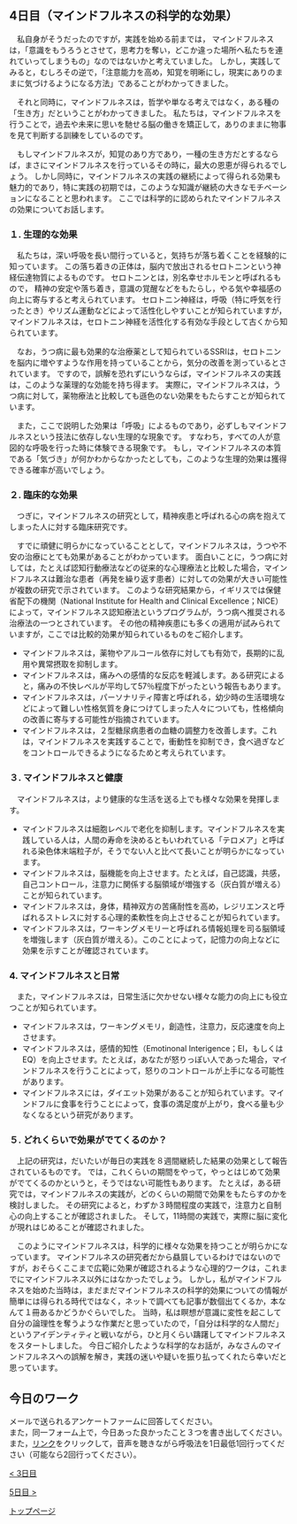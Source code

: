 ## 4日目（マインドフルネスの科学的な効果）

　私自身がそうだったのですが，実践を始める前までは，
マインドフルネスは，「意識をもうろうとさせて，思考力を奪い，どこか違った場所へ私たちを連れていってしまうもの」なのではないかと考えていました。
しかし，実践してみると，むしろその逆で，「注意能力を高め，知覚を明晰にし，現実にありのままに気づけるようになる方法」であることがわかってきました。

　それと同時に，マインドフルネスは，哲学や単なる考えではなく，ある種の「生き方」だということがわかってきました。
私たちは，マインドフルネスを行うことで，過去や未来に思いを馳せる脳の働きを矯正して，ありのままに物事を見て判断する訓練をしているのです。

　もしマインドフルネスが，知覚のあり方であり，一種の生き方だとするならば，まさにマインドフルネスを行っているその時に，最大の恩恵が得られるでしょう。
しかし同時に，マインドフルネスの実践の継続によって得られる効果も魅力的であり，特に実践の初期では，このような知識が継続の大きなモチベーションになることと思われます。
ここでは科学的に認められたマインドフルネスの効果についてお話します。

### １. 生理的な効果

　私たちは，深い呼吸を長い間行っていると，気持ちが落ち着くことを経験的に知っています。
この落ち着きの正体は，脳内で放出されるセロトニンという神経伝達物質によるものです。
セロトニンとは，別名幸せホルモンと呼ばれるもので，
精神の安定や落ち着き，意識の覚醒などをもたらし，やる気や幸福感の向上に寄与すると考えられています。
セロトニン神経は，呼吸（特に呼気を行ったとき）やリズム運動などによって活性化しやすいことが知られていますが，
マインドフルネスは，セロトニン神経を活性化する有効な手段として古くから知られています。  

　なお，うつ病に最も効果的な治療薬として知られているSSRIは，セロトニンを脳内に増やすような作用を持っていることから，気分の改善を測っているとされています。
ですので，誤解を恐れずにいうならば，マインドフルネスの実践は，このような薬理的な効能を持ち得ます。
実際に，マインドフルネスは，うつ病に対して，薬物療法と比較しても遜色のない効果をもたらすことが知られています。

　また，ここで説明した効果は「呼吸」によるものであり，必ずしもマインドフルネスという技法に依存しない生理的な現象です。
すなわち，すべての人が意図的な呼吸を行った時に体験できる現象です。
もし，マインドフルネスの本質である「気づき」が何かわからなかったとしても，このような生理的効果は獲得できる確率が高いでしょう。

### ２. 臨床的な効果

　つぎに，マインドフルネスの研究として，精神疾患と呼ばれる心の病を抱えてしまった人に対する臨床研究です。

　すでに頑健に明らかになっていることとして，マインドフルネスは，うつや不安の治療にとても効果があることがわかっています。
面白いことに，うつ病に対しては，たとえば認知行動療法などの従来的な心理療法と比較した場合，マインドフルネスは難治な患者（再発を繰り返す患者）に対しての効果が大きい可能性が複数の研究で示されています。
このような研究結果から，イギリスでは保健省配下の機関（National Institute for Health and Clinical Excellence；NICE）によって，マインドフルネス認知療法というプログラムが，うつ病へ推奨される治療法の一つとされています。
その他の精神疾患にも多くの適用が試みられていますが，ここでは比較的効果が知られているものをご紹介します。

- マインドフルネスは，薬物やアルコール依存に対しても有効で，長期的に乱用や異常摂取を抑制します。  
- マインドフルネスは，痛みへの感情的な反応を軽減します。ある研究によると，痛みの不快レベルが平均して57％程度下がったという報告もあります。  
- マインドフルネスは，パーソナリティ障害と呼ばれる，幼少時の生活環境などによって難しい性格気質を身につけてしまった人々についても，性格傾向の改善に寄与する可能性が指摘されています。  
- マインドフルネスは，２型糖尿病患者の血糖の調整力を改善します。これは，マインドフルネスを実践することで，衝動性を抑制でき，食べ過ぎなどをコントロールできるようになるためと考えられています。  

### ３. マインドフルネスと健康

　マインドフルネスは，より健康的な生活を送る上でも様々な効果を発揮します。

- マインドフルネスは細胞レベルで老化を抑制します。マインドフルネスを実践している人は，人間の寿命を決めるともいわれている「テロメア」と呼ばれる染色体末端粒子が，そうでない人と比べて長いことが明らかになっています。  
- マインドフルネスは，脳機能を向上させます。たとえば，自己認識，共感，自己コントロール，注意力に関係する脳領域が増強する（灰白質が増える）ことが知られています。  
- マインドフルネスは，身体，精神双方の苦痛耐性を高め，レジリエンスと呼ばれるストレスに対する心理的柔軟性を向上させることが知られています。  
- マインドフルネスは，ワーキングメモリーと呼ばれる情報処理を司る脳領域を増強します（灰白質が増える）。このことによって，記憶力の向上などに効果を示すことが確認されています。  

### 4. マインドフルネスと日常

　また，マインドフルネスは，日常生活に欠かせない様々な能力の向上にも役立つことが知られています。

- マインドフルネスは，ワーキングメモリ，創造性，注意力，反応速度を向上させます。
- マインドフルネスは，感情的知性（Emotinonal Interigence；EI，もしくはEQ）を向上させます。たとえば，あなたが怒りっぽい人であった場合，マインドフルネスを行うことによって，怒りのコントロールが上手になる可能性があります。
- マインドフルネスには，ダイエット効果があることが知られています。マインドフルに食事を行うことによって，食事の満足度が上がり，食べる量も少なくなるという研究があります。

### ５. どれくらいで効果がでてくるのか？

　上記の研究は，だいたいが毎日の実践を８週間継続した結果の効果として報告されているものです。
では，これくらいの期間をやって，やっとはじめて効果がでてくるのかというと，そうではない可能性もあります。
たとえば，ある研究では，マインドフルネスの実践が，どのくらいの期間で効果をもたらすのかを検討しました。
その研究によると，わずか３時間程度の実践で，注意力と自制心の向上することが確認されました。
そして，11時間の実践で，実際に脳に変化が現れはじめることが確認されました。  


　このようにマインドフルネスは，科学的に様々な効果を持つことが明らかになっています。
マインドフルネスの研究者だから贔屓しているわけではないのですが，おそらくここまで広範に効果が確認されるような心理的ワークは，これまでにマインドフルネス以外にはなかったでしょう。
しかし，私がマインドフルネスを始めた当時は，まだまだマインドフルネスの科学的効果についての情報が簡単には得られる時代ではなく，ネットで調べても記事が数個出てくるか，本なんて１冊あるかどうかぐらいでした。
当時，私は瞑想が意識に変性を起こして自分の論理性を奪うような作業だと思っていたので，「自分は科学的な人間だ」というアイデンティティと戦いながら，ひと月くらい躊躇してマインドフルネスをスタートしました。
今日ご紹介したような科学的なお話が，みなさんのマインドフルネスへの誤解を解き，実践の迷いや疑いを振り払ってくれたら幸いだと思っています。

## 今日のワーク
メールで送られるアンケートファームに回答してください。  
また，同一フォーム上で，今日あった良かったこと３つを書き出してください。  
また，[リンク](https://drive.google.com/file/d/1QJgHe49xDP9jjrh1TYQ17IBX-76xF6SY/view?usp=sharing)をクリックして，音声を聴きながら呼吸法を1日最低1回行ってください（可能なら2回行ってください）。  

[< 3日目](https://hogishima.github.io/mfcbt/program/day3)

[5日目 >](https://hogishima.github.io/mfcbt/program/day5)

[トップページ](https://hogishima.github.io/mfcbt/)
